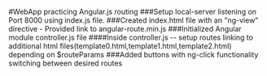 #WebApp practicing Angular.js routing
###Setup local-server listening on Port 8000 using index.js file. 
###Created index.html file with an "ng-view" directive - Provided link to angular-route.min.js 
###Initialized Angular module controller.js file 
####Inside controller.js --  setup routes linking to additional html files(template0.html,template1.html,template2.html) depending on $routeParams
###Added buttons with ng-click functionality switching between desired routes
